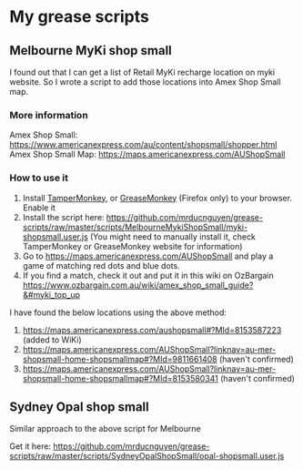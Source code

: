 # My grease scripts

## Melbourne MyKi shop small
I found out that I can get a list of Retail MyKi recharge location on myki website. So I wrote a script to add those locations into Amex Shop Small map.

### More information
Amex Shop Small: https://www.americanexpress.com/au/content/shopsmall/shopper.html
Amex Shop Small Map: https://maps.americanexpress.com/AUShopSmall

### How to use it
1. Install [TamperMonkey](http://tampermonkey.net/), or [GreaseMonkey](http://www.greasespot.net/) (Firefox only) to your browser. Enable it
2. Install the script here: <https://github.com/mrducnguyen/grease-scripts/raw/master/scripts/MelbourneMykiShopSmall/myki-shopsmall.user.js> (You might need to manually install it, check TamperMonkey or GreaseMonkey website for information)
3. Go to https://maps.americanexpress.com/AUShopSmall and play a game of matching red dots and blue dots.
4. If you find a match, check it out and put it in this wiki on OzBargain <https://www.ozbargain.com.au/wiki/amex_shop_small_guide?&#myki_top_up>

I have found the below locations using the above method:

1. https://maps.americanexpress.com/aushopsmall#?MId=8153587223 (added to WiKi)
2. https://maps.americanexpress.com/AUShopSmall?linknav=au-mer-shopsmall-home-shopsmallmap#?MId=9811661408 (haven't confirmed)
3. https://maps.americanexpress.com/AUShopSmall?linknav=au-mer-shopsmall-home-shopsmallmap#?MId=8153580341 (haven't confirmed)

## Sydney Opal shop small
Similar approach to the above script for Melbourne

Get it here: <https://github.com/mrducnguyen/grease-scripts/raw/master/scripts/SydneyOpalShopSmall/opal-shopsmall.user.js>